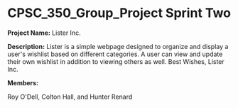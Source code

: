 # CPSC_350_Group_Project Sprint Two

**Project Name:**
Lister Inc.

**Description:**
Lister is a simple webpage designed to organize and display a user's wishlist based on different categories.
A user can view and update their own wishlist in addition to viewing others as well. Best Wishes, Lister Inc.

**Members:**

Roy O'Dell, Colton Hall, and Hunter Renard